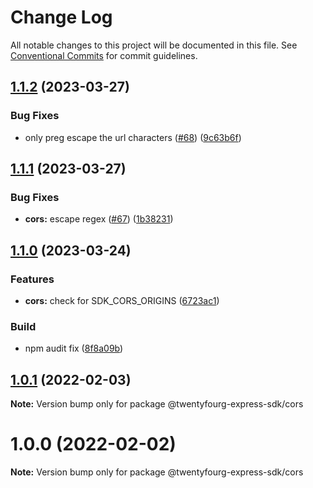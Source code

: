 # Change Log

All notable changes to this project will be documented in this file.
See [Conventional Commits](https://conventionalcommits.org) for commit guidelines.

## [1.1.2](https://github.com/twentyfourg/express-sdk/compare/@twentyfourg-express-sdk/cors@1.1.1...@twentyfourg-express-sdk/cors@1.1.2) (2023-03-27)

### Bug Fixes

- only preg escape the url characters ([#68](https://github.com/twentyfourg/express-sdk/issues/68)) ([9c63b6f](https://github.com/twentyfourg/express-sdk/commit/9c63b6f834e463921c79fef1dcf9f594650398d9))

## [1.1.1](https://github.com/twentyfourg/express-sdk/compare/@twentyfourg-express-sdk/cors@1.1.0...@twentyfourg-express-sdk/cors@1.1.1) (2023-03-27)

### Bug Fixes

- **cors:** escape regex ([#67](https://github.com/twentyfourg/express-sdk/issues/67)) ([1b38231](https://github.com/twentyfourg/express-sdk/commit/1b38231dea1b60d24780253a2d0f7c4115fc3c7d))

## [1.1.0](https://github.com/twentyfourg/express-sdk/compare/@twentyfourg-express-sdk/cors@1.0.1...@twentyfourg-express-sdk/cors@1.1.0) (2023-03-24)

### Features

- **cors:** check for SDK_CORS_ORIGINS ([6723ac1](https://github.com/twentyfourg/express-sdk/commit/6723ac1fc1dc8fc19c93ed96b934d9a27be8d597))

### Build

- npm audit fix ([8f8a09b](https://github.com/twentyfourg/express-sdk/commit/8f8a09bab6625ff60200db0598e76ce360278390))

## [1.0.1](https://github.com/twentyfourg/express-sdk/compare/@twentyfourg-express-sdk/cors@1.0.0...@twentyfourg-express-sdk/cors@1.0.1) (2022-02-03)

**Note:** Version bump only for package @twentyfourg-express-sdk/cors

# 1.0.0 (2022-02-02)

**Note:** Version bump only for package @twentyfourg-express-sdk/cors
